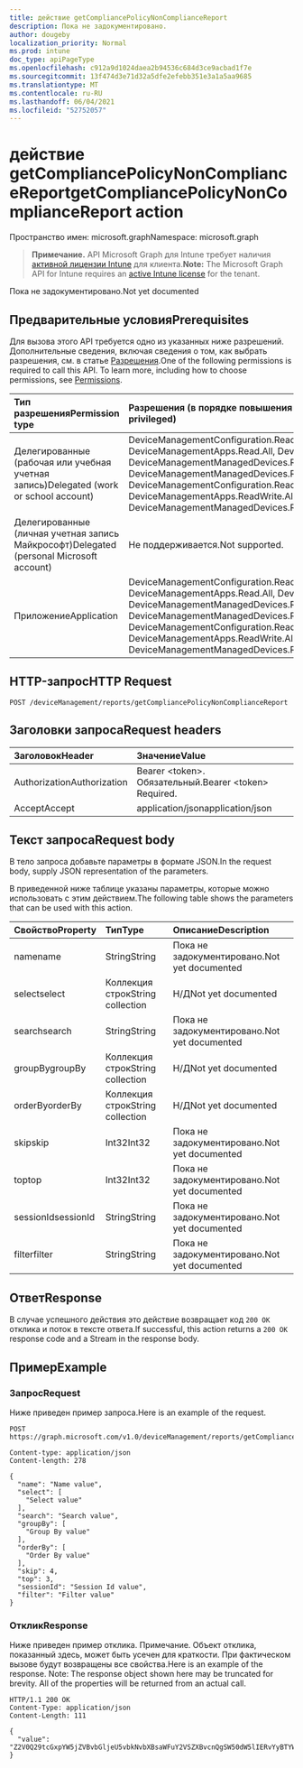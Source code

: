 ```yaml
---
title: действие getCompliancePolicyNonComplianceReport
description: Пока не задокументировано.
author: dougeby
localization_priority: Normal
ms.prod: intune
doc_type: apiPageType
ms.openlocfilehash: c912a9d1024daea2b94536c684d3ce9acbad1f7e
ms.sourcegitcommit: 13f474d3e71d32a5dfe2efebb351e3a1a5aa9685
ms.translationtype: MT
ms.contentlocale: ru-RU
ms.lasthandoff: 06/04/2021
ms.locfileid: "52752057"
---
```

# <a name="getcompliancepolicynoncompliancereport-action"></a><span data-ttu-id="64034-103">действие getCompliancePolicyNonComplianceReport</span><span class="sxs-lookup"><span data-stu-id="64034-103">getCompliancePolicyNonComplianceReport action</span></span>

<span data-ttu-id="64034-104">Пространство имен: microsoft.graph</span><span class="sxs-lookup"><span data-stu-id="64034-104">Namespace: microsoft.graph</span></span>

> <span data-ttu-id="64034-105">**Примечание.** API Microsoft Graph для Intune требует наличия [активной лицензии Intune](https://go.microsoft.com/fwlink/?linkid=839381) для клиента.</span><span class="sxs-lookup"><span data-stu-id="64034-105">**Note:** The Microsoft Graph API for Intune requires an [active Intune license](https://go.microsoft.com/fwlink/?linkid=839381) for the tenant.</span></span>

<span data-ttu-id="64034-106">Пока не задокументировано.</span><span class="sxs-lookup"><span data-stu-id="64034-106">Not yet documented</span></span>

## <a name="prerequisites"></a><span data-ttu-id="64034-107">Предварительные условия</span><span class="sxs-lookup"><span data-stu-id="64034-107">Prerequisites</span></span>
<span data-ttu-id="64034-p101">Для вызова этого API требуется одно из указанных ниже разрешений. Дополнительные сведения, включая сведения о том, как выбрать разрешения, см. в статье [Разрешения](/graph/permissions-reference).</span><span class="sxs-lookup"><span data-stu-id="64034-p101">One of the following permissions is required to call this API. To learn more, including how to choose permissions, see [Permissions](/graph/permissions-reference).</span></span>

|<span data-ttu-id="64034-110">Тип разрешения</span><span class="sxs-lookup"><span data-stu-id="64034-110">Permission type</span></span>|<span data-ttu-id="64034-111">Разрешения (в порядке повышения привилегий)</span><span class="sxs-lookup"><span data-stu-id="64034-111">Permissions (from least to most privileged)</span></span>|
|:---|:---|
|<span data-ttu-id="64034-112">Делегированные (рабочая или учебная учетная запись)</span><span class="sxs-lookup"><span data-stu-id="64034-112">Delegated (work or school account)</span></span>|<span data-ttu-id="64034-113">DeviceManagementConfiguration.Read.All, DeviceManagementConfiguration.ReadWrite.All, DeviceManagementApps.Read.All, DeviceManagementApps.ReadWrite.All, DeviceManagementManagedDevices.Read.All, DeviceManagementManagedDevices.ReadWrite.All</span><span class="sxs-lookup"><span data-stu-id="64034-113">DeviceManagementConfiguration.Read.All, DeviceManagementConfiguration.ReadWrite.All, DeviceManagementApps.Read.All, DeviceManagementApps.ReadWrite.All, DeviceManagementManagedDevices.Read.All, DeviceManagementManagedDevices.ReadWrite.All</span></span>|
|<span data-ttu-id="64034-114">Делегированные (личная учетная запись Майкрософт)</span><span class="sxs-lookup"><span data-stu-id="64034-114">Delegated (personal Microsoft account)</span></span>|<span data-ttu-id="64034-115">Не поддерживается.</span><span class="sxs-lookup"><span data-stu-id="64034-115">Not supported.</span></span>|
|<span data-ttu-id="64034-116">Приложение</span><span class="sxs-lookup"><span data-stu-id="64034-116">Application</span></span>|<span data-ttu-id="64034-117">DeviceManagementConfiguration.Read.All, DeviceManagementConfiguration.ReadWrite.All, DeviceManagementApps.Read.All, DeviceManagementApps.ReadWrite.All, DeviceManagementManagedDevices.Read.All, DeviceManagementManagedDevices.ReadWrite.All</span><span class="sxs-lookup"><span data-stu-id="64034-117">DeviceManagementConfiguration.Read.All, DeviceManagementConfiguration.ReadWrite.All, DeviceManagementApps.Read.All, DeviceManagementApps.ReadWrite.All, DeviceManagementManagedDevices.Read.All, DeviceManagementManagedDevices.ReadWrite.All</span></span>|

## <a name="http-request"></a><span data-ttu-id="64034-118">HTTP-запрос</span><span class="sxs-lookup"><span data-stu-id="64034-118">HTTP Request</span></span>
<!-- {
  "blockType": "ignored"
}
-->
``` http
POST /deviceManagement/reports/getCompliancePolicyNonComplianceReport
```

## <a name="request-headers"></a><span data-ttu-id="64034-119">Заголовки запроса</span><span class="sxs-lookup"><span data-stu-id="64034-119">Request headers</span></span>
|<span data-ttu-id="64034-120">Заголовок</span><span class="sxs-lookup"><span data-stu-id="64034-120">Header</span></span>|<span data-ttu-id="64034-121">Значение</span><span class="sxs-lookup"><span data-stu-id="64034-121">Value</span></span>|
|:---|:---|
|<span data-ttu-id="64034-122">Authorization</span><span class="sxs-lookup"><span data-stu-id="64034-122">Authorization</span></span>|<span data-ttu-id="64034-123">Bearer &lt;token&gt;. Обязательный.</span><span class="sxs-lookup"><span data-stu-id="64034-123">Bearer &lt;token&gt; Required.</span></span>|
|<span data-ttu-id="64034-124">Accept</span><span class="sxs-lookup"><span data-stu-id="64034-124">Accept</span></span>|<span data-ttu-id="64034-125">application/json</span><span class="sxs-lookup"><span data-stu-id="64034-125">application/json</span></span>|

## <a name="request-body"></a><span data-ttu-id="64034-126">Текст запроса</span><span class="sxs-lookup"><span data-stu-id="64034-126">Request body</span></span>
<span data-ttu-id="64034-127">В тело запроса добавьте параметры в формате JSON.</span><span class="sxs-lookup"><span data-stu-id="64034-127">In the request body, supply JSON representation of the parameters.</span></span>

<span data-ttu-id="64034-128">В приведенной ниже таблице указаны параметры, которые можно использовать с этим действием.</span><span class="sxs-lookup"><span data-stu-id="64034-128">The following table shows the parameters that can be used with this action.</span></span>

|<span data-ttu-id="64034-129">Свойство</span><span class="sxs-lookup"><span data-stu-id="64034-129">Property</span></span>|<span data-ttu-id="64034-130">Тип</span><span class="sxs-lookup"><span data-stu-id="64034-130">Type</span></span>|<span data-ttu-id="64034-131">Описание</span><span class="sxs-lookup"><span data-stu-id="64034-131">Description</span></span>|
|:---|:---|:---|
|<span data-ttu-id="64034-132">name</span><span class="sxs-lookup"><span data-stu-id="64034-132">name</span></span>|<span data-ttu-id="64034-133">String</span><span class="sxs-lookup"><span data-stu-id="64034-133">String</span></span>|<span data-ttu-id="64034-134">Пока не задокументировано.</span><span class="sxs-lookup"><span data-stu-id="64034-134">Not yet documented</span></span>|
|<span data-ttu-id="64034-135">select</span><span class="sxs-lookup"><span data-stu-id="64034-135">select</span></span>|<span data-ttu-id="64034-136">Коллекция строк</span><span class="sxs-lookup"><span data-stu-id="64034-136">String collection</span></span>|<span data-ttu-id="64034-137">Н/Д</span><span class="sxs-lookup"><span data-stu-id="64034-137">Not yet documented</span></span>|
|<span data-ttu-id="64034-138">search</span><span class="sxs-lookup"><span data-stu-id="64034-138">search</span></span>|<span data-ttu-id="64034-139">String</span><span class="sxs-lookup"><span data-stu-id="64034-139">String</span></span>|<span data-ttu-id="64034-140">Пока не задокументировано.</span><span class="sxs-lookup"><span data-stu-id="64034-140">Not yet documented</span></span>|
|<span data-ttu-id="64034-141">groupBy</span><span class="sxs-lookup"><span data-stu-id="64034-141">groupBy</span></span>|<span data-ttu-id="64034-142">Коллекция строк</span><span class="sxs-lookup"><span data-stu-id="64034-142">String collection</span></span>|<span data-ttu-id="64034-143">Н/Д</span><span class="sxs-lookup"><span data-stu-id="64034-143">Not yet documented</span></span>|
|<span data-ttu-id="64034-144">orderBy</span><span class="sxs-lookup"><span data-stu-id="64034-144">orderBy</span></span>|<span data-ttu-id="64034-145">Коллекция строк</span><span class="sxs-lookup"><span data-stu-id="64034-145">String collection</span></span>|<span data-ttu-id="64034-146">Н/Д</span><span class="sxs-lookup"><span data-stu-id="64034-146">Not yet documented</span></span>|
|<span data-ttu-id="64034-147">skip</span><span class="sxs-lookup"><span data-stu-id="64034-147">skip</span></span>|<span data-ttu-id="64034-148">Int32</span><span class="sxs-lookup"><span data-stu-id="64034-148">Int32</span></span>|<span data-ttu-id="64034-149">Пока не задокументировано.</span><span class="sxs-lookup"><span data-stu-id="64034-149">Not yet documented</span></span>|
|<span data-ttu-id="64034-150">top</span><span class="sxs-lookup"><span data-stu-id="64034-150">top</span></span>|<span data-ttu-id="64034-151">Int32</span><span class="sxs-lookup"><span data-stu-id="64034-151">Int32</span></span>|<span data-ttu-id="64034-152">Пока не задокументировано.</span><span class="sxs-lookup"><span data-stu-id="64034-152">Not yet documented</span></span>|
|<span data-ttu-id="64034-153">sessionId</span><span class="sxs-lookup"><span data-stu-id="64034-153">sessionId</span></span>|<span data-ttu-id="64034-154">String</span><span class="sxs-lookup"><span data-stu-id="64034-154">String</span></span>|<span data-ttu-id="64034-155">Пока не задокументировано.</span><span class="sxs-lookup"><span data-stu-id="64034-155">Not yet documented</span></span>|
|<span data-ttu-id="64034-156">filter</span><span class="sxs-lookup"><span data-stu-id="64034-156">filter</span></span>|<span data-ttu-id="64034-157">String</span><span class="sxs-lookup"><span data-stu-id="64034-157">String</span></span>|<span data-ttu-id="64034-158">Пока не задокументировано.</span><span class="sxs-lookup"><span data-stu-id="64034-158">Not yet documented</span></span>|



## <a name="response"></a><span data-ttu-id="64034-159">Ответ</span><span class="sxs-lookup"><span data-stu-id="64034-159">Response</span></span>
<span data-ttu-id="64034-160">В случае успешного действия это действие возвращает код `200 OK` отклика и поток в тексте ответа.</span><span class="sxs-lookup"><span data-stu-id="64034-160">If successful, this action returns a `200 OK` response code and a Stream in the response body.</span></span>

## <a name="example"></a><span data-ttu-id="64034-161">Пример</span><span class="sxs-lookup"><span data-stu-id="64034-161">Example</span></span>

### <a name="request"></a><span data-ttu-id="64034-162">Запрос</span><span class="sxs-lookup"><span data-stu-id="64034-162">Request</span></span>
<span data-ttu-id="64034-163">Ниже приведен пример запроса.</span><span class="sxs-lookup"><span data-stu-id="64034-163">Here is an example of the request.</span></span>
``` http
POST https://graph.microsoft.com/v1.0/deviceManagement/reports/getCompliancePolicyNonComplianceReport

Content-type: application/json
Content-length: 278

{
  "name": "Name value",
  "select": [
    "Select value"
  ],
  "search": "Search value",
  "groupBy": [
    "Group By value"
  ],
  "orderBy": [
    "Order By value"
  ],
  "skip": 4,
  "top": 3,
  "sessionId": "Session Id value",
  "filter": "Filter value"
}
```

### <a name="response"></a><span data-ttu-id="64034-164">Отклик</span><span class="sxs-lookup"><span data-stu-id="64034-164">Response</span></span>
<span data-ttu-id="64034-p102">Ниже приведен пример отклика. Примечание. Объект отклика, показанный здесь, может быть усечен для краткости. При фактическом вызове будут возвращены все свойства.</span><span class="sxs-lookup"><span data-stu-id="64034-p102">Here is an example of the response. Note: The response object shown here may be truncated for brevity. All of the properties will be returned from an actual call.</span></span>
``` http
HTTP/1.1 200 OK
Content-Type: application/json
Content-Length: 111

{
  "value": "Z2V0Q29tcGxpYW5jZVBvbGljeU5vbkNvbXBsaWFuY2VSZXBvcnQgSW50dW5lIERvYyBTYW1wbGUgMTA0ODU4MDU5OQ=="
}
```




